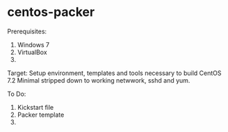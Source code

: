 # centos-packer
Prerequisites:
1. Windows 7
2. VirtualBox
3. 

Target: Setup environment, templates and tools necessary to build CentOS 7.2 Minimal stripped down to working netwwork, sshd and yum.

To Do:
1. Kickstart file
2. Packer template
3. 
